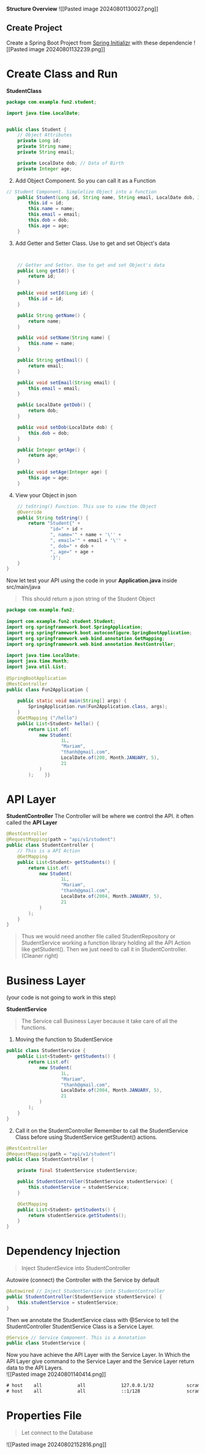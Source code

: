 **Structure Overview**
![[Pasted image 20240801130027.png]]

## Create Project
Create a Spring Boot Project from [Spring Initializr](https://start.spring.io/)  with these dependencie
![[Pasted image 20240801132239.png]]

# Create Class and Run

**StudentClass**
```java
package com.example.fun2.student;

import java.time.LocalDate;


public class Student {
	// Object Attributes
	private Long id;
    private String name;
    private String email;

    private LocalDate dob; // Data of Birth
    private Integer age;
```
2) Add Object Component. So you can call it as a Function
```java
// Student Component. Simplelize Object into a function
    public Student(Long id, String name, String email, LocalDate dob, Integer age) {
        this.id = id;
        this.name = name;
        this.email = email;
        this.dob = dob;
        this.age = age;
    }
```
3) Add Getter and Setter Class. Use to get and set Object's data 
```java


	// Getter and Setter. Use to get and set Object's data
    public Long getId() {
        return id;
    }

    public void setId(Long id) {
        this.id = id;
    }

    public String getName() {
        return name;
    }

    public void setName(String name) {
        this.name = name;
    }

    public String getEmail() {
        return email;
    }

    public void setEmail(String email) {
        this.email = email;
    }

    public LocalDate getDob() {
        return dob;
    }

    public void setDob(LocalDate dob) {
        this.dob = dob;
    }

    public Integer getAge() {
        return age;
    }

    public void setAge(Integer age) {
        this.age = age;
    }
```
4) View your Object in json 
```java
	// toString() Function. This use to view the Object
    @Override
    public String toString() {
        return "Student{" +
                "id=" + id +
                ", name='" + name + '\'' +
                ", email='" + email + '\'' +
                ", dob=" + dob +
                ", age=" + age +
                '}';
    }
}
```


Now let test your API using the code in your **Application.java** inside src/main/java 
> This should return a json string of the Student Object
```java
package com.example.fun2;  
  
import com.example.fun2.student.Student;  
import org.springframework.boot.SpringApplication;  
import org.springframework.boot.autoconfigure.SpringBootApplication;  
import org.springframework.web.bind.annotation.GetMapping;  
import org.springframework.web.bind.annotation.RestController;  
  
import java.time.LocalDate;  
import java.time.Month;  
import java.util.List;  
  
@SpringBootApplication  
@RestController  
public class Fun2Application {  
  
    public static void main(String[] args) {  
        SpringApplication.run(Fun2Application.class, args);  
    }  
    @GetMapping ("/hello")  
    public List<Student> hello() {  
        return List.of(  
            new Student(  
                    1L,  
                    "Mariam",  
                    "thanh@gmail.com",  
                    LocalDate.of(200, Month.JANUARY, 5),  
                    21  
            )  
        );    }}
```


# API Layer
**StudentController**
The Controller will be where we control the API. it often called the **API Layer**  
```java
@RestController  
@RequestMapping(path = "api/v1/student")  
public class StudentController {  
	// This is a API Action
    @GetMapping  
    public List<Student> getStudents() {  
        return List.of(  
            new Student(  
                    1L,  
                    "Mariam",  
                    "thanh@gmail.com",  
                    LocalDate.of(2004, Month.JANUARY, 5),  
                    21  
            )  
        );   
	}
}	
```
> Thus we would need another file called StudentRepository or StudentService working a function library holding all the API Action like getStudent(). Then we just need to call it in StudentController. (Cleaner right)


# Business Layer
(your code is not going to work in this step)

**StudentService**
>The Service call Business Layer because it take care of all the functions.

1) Moving the function to StudentService 
```java
public class StudentService {  
    public List<Student> getStudents() {  
        return List.of(  
            new Student(  
                    1L,  
                    "Mariam",  
                    "thanh@gmail.com",  
                    LocalDate.of(2004, Month.JANUARY, 5),  
                    21  
            )  
        );    
	}
}
```
2) Call it on the StudentController
	Remember to call the StudentService Class before using StudentService getStudent() actions. 
```java
@RestController
@RequestMapping(path = "api/v1/student")
public class StudentController {

    private final StudentService studentService;

    public StudentController(StudentService studentService) {
        this.studentService = studentService;
    }

    @GetMapping
    public List<Student> getStudents() {
        return studentService.getStudents();
    }
}
```

# Dependency Injection
> Inject StudentSevice into StudentController

Autowire (connect) the Controller with the Service by default 
```java
@Autowired // Inject StudentService into StudentController
public StudentController(StudentService studentService) {  
    this.studentService = studentService;  
}
```

Then we annotate the StudentService class with @Service to tell the StudentController StudentService Class is a Service Layer.
```java
@Service // Service Component. This is a Annotation  
public class StudentService { 
```

Now you have achieve the API Layer with the Service Layer. In Which the API Layer give command to the Service Layer and the Service Layer return data to the API Layers.  
![[Pasted image 20240801140414.png]]


```txt
# host    all             all             127.0.0.1/32            scram-sha-256
# host    all             all             ::1/128                 scram-sha-256

```
# Properties File
> Let connect to the Database

![[Pasted image 20240802152816.png]]

